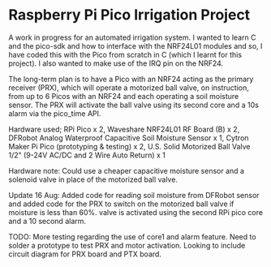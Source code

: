 # Raspberry Pi Pico Irrigation Project

A work in progress for an automated irrigation system. I wanted to learn C and the pico-sdk and how to interface with the NRF24L01 modules and so, I have coded this with the Pico from scratch in C (which I learnt for this project). I also wanted to make use of the IRQ pin on the NRF24.

The long-term plan is to have a Pico with an NRF24 acting as the primary receiver (PRX), which will operate a motorized ball valve, on instruction, from up to 6 Picos with an NRF24 and each operating a soil moisture sensor. The PRX will activate the ball valve using its second core and a 10s alarm via the pico_time API.

Hardware used; RPi Pico x 2, Waveshare NRF24L01 RF Board (B) x 2, DFRobot Analog Waterproof Capacitive Soil Moisture Sensor x 1, Cytron Maker Pi Pico (prototyping & testing) x 2, U.S. Solid Motorized Ball Valve 1/2" (9-24V AC/DC and 2 Wire Auto Return) x 1

Hardware note: Could use a cheaper capacitive moisture sensor and a solenoid valve in place of the motorized ball valve.

Update 16 Aug: Added code for reading soil moisture from DFRobot sensor and added code for the PRX to switch on the motorized ball valve if moisture is less than 60%. valve is activated using the second RPi pico core and a 10 second alarm.

TODO: More testing regarding the use of core1 and alarm feature. Need to solder a prototype to test PRX and motor activation. Looking to include circuit diagram for PRX board and PTX board.